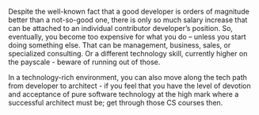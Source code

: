 Despite the well-known fact that a good developer is orders of magnitude better than a not-so-good one, there is only so much salary increase that can be attached to an individual contributor developer’s position. So, eventually, you become too expensive for what you do – unless you start doing something else. That can be management, business, sales, or specialized consulting. Or a different technology skill, currently higher on the payscale - beware of running out of those.

In a technology-rich environment, you can also move along the tech path from developer to architect - if you feel that you have the level of devotion and acceptance of pure software technology at the high mark where a successful architect must be; get through those CS courses then.
